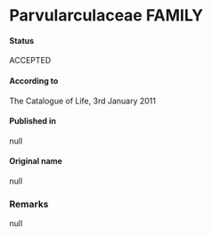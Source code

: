 # Parvularculaceae FAMILY

#### Status
ACCEPTED

#### According to
The Catalogue of Life, 3rd January 2011

#### Published in
null

#### Original name
null

### Remarks
null